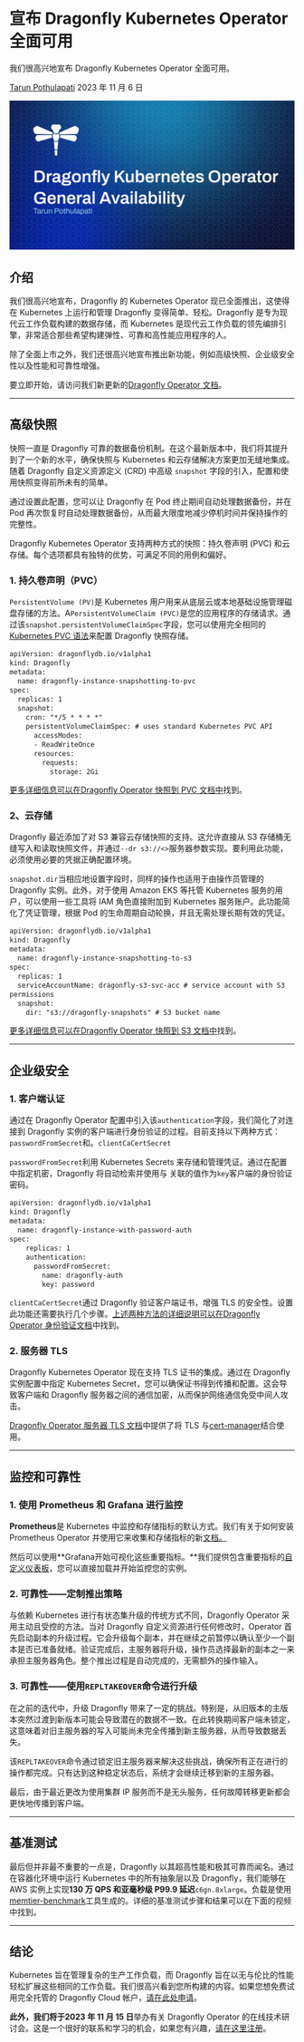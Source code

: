 # 宣布 Dragonfly Kubernetes Operator 全面可用
我们很高兴地宣布 Dragonfly Kubernetes Operator 全面可用。

[Tarun Pothulapati](https://www.dragonflydb.io/blog/authors/tarun-pothulapati)  2023 年 11 月 6 日

![image](../images/qTvbdy1dSYVqJL82gyAluN48op4s6TPRrWyEyzxiSY8.png)

## 介绍
我们很高兴地宣布，Dragonfly 的 Kubernetes Operator 现已全面推出，这使得在 Kubernetes 上运行和管理 Dragonfly 变得简单、轻松。Dragonfly 是专为现代云工作负载构建的数据存储，而 Kubernetes 是现代云工作负载的领先编排引擎，非常适合那些希望构建弹性、可靠和高性能应用程序的人。

除了全面上市之外，我们还很高兴地宣布推出新功能，例如高级快照、企业级安全性以及性能和可靠性增强。

要立即开始，请访问我们新更新的[Dragonfly Operator 文档](/docs/getting-start/README.md)。

---
## 高级快照
快照一直是 Dragonfly 可靠的数据备份机制。在这个最新版本中，我们将其提升到了一个新的水平，确保快照与 Kubernetes 和云存储解决方案更加无缝地集成。随着 Dragonfly 自定义资源定义 (CRD) 中高级 `snapshot` 字段的引入，配置和使用快照变得前所未有的简单。

通过设置此配置，您可以让 Dragonfly 在 Pod 终止期间自动处理数据备份，并在 Pod 再次恢复时自动处理数据备份，从而最大限度地减少停机时间并保持操作的完整性。

Dragonfly Kubernetes Operator 支持两种方式的快照：持久卷声明 (PVC) 和云存储。每个选项都具有独特的优势，可满足不同的用例和偏好。

### 1\. 持久卷声明（PVC）
`PersistentVolume (PV)`是 Kubernetes 用户用来从底层云或本地基础设施管理磁盘存储的方法。A`PersistentVolumeClaim (PVC)`是您的应用程序的存储请求。通过该`snapshot.persistentVolumeClaimSpec`字段，您可以使用完全相同的[Kubernetes PVC 语法](https://kubernetes.io/docs/concepts/storage/persistent-volumes/#persistentvolumeclaims)来配置 Dragonfly 快照存储。

```Plain Text
apiVersion: dragonflydb.io/v1alpha1
kind: Dragonfly
metadata:
  name: dragonfly-instance-snapshotting-to-pvc
spec:
  replicas: 1
  snapshot:
    cron: "*/5 * * * *"
    persistentVolumeClaimSpec: # uses standard Kubernetes PVC API
      accessModes:
      - ReadWriteOnce
      resources:
        requests:
          storage: 2Gi

```
[更多详细信息可以在Dragonfly Operator 快照到 PVC 文档中](/docs/managing-dragonfly/Dragonfly-Operator/Snapshots-through-PVC.md)找到。

### 2、云存储
Dragonfly 最近添加了对 S3 兼容云存储快照的支持。这允许直接从 S3 存储桶无缝写入和读取快照文件，并通过`--dr s3://<>`服务器参数实现。要利用此功能，必须使用必要的凭据正确配置环境。

`snapshot.dir`当相应地设置字段时，同样的操作也适用于由操作员管理的 Dragonfly 实例。此外，对于使用 Amazon EKS 等托管 Kubernetes 服务的用户，可以使用一些工具将 IAM 角色直接附加到 Kubernetes 服务账户。此功能简化了凭证管理，根据 Pod 的生命周期自动轮换，并且无需处理长期有效的凭证。

```Plain Text
apiVersion: dragonflydb.io/v1alpha1
kind: Dragonfly
metadata:
  name: dragonfly-instance-snapshotting-to-s3
spec:
  replicas: 1
  serviceAccountName: dragonfly-s3-svc-acc # service account with S3 permissions
  snapshot:
    dir: "s3://dragonfly-snapshots" # S3 bucket name

```
[更多详细信息可以在Dragonfly Operator 快照到 S3 文档中](/docs/managing-dragonfly/Dragonfly-Operator/Configure-Snapshots-to-S3-with-the-Dragonfly-Operator.md)找到。

---
## 企业级安全
### 1\. 客户端认证
通过在 Dragonfly Operator 配置中引入该`authentication`字段，我们简化了对连接到 Dragonfly 实例的客户端进行身份验证的过程。目前支持以下两种方式：`passwordFromSecret`和。`clientCaCertSecret`

`passwordFromSecret`利用 Kubernetes Secrets 来存储和管理凭证。通过在配置中指定机密，Dragonfly 将自动检索并使用与 关联的值作为`key`客户端的身份验证密码。

```Plain Text
apiVersion: dragonflydb.io/v1alpha1
kind: Dragonfly
metadata:
  name: dragonfly-instance-with-password-auth
spec:
    replicas: 1
    authentication:
      passwordFromSecret:
        name: dragonfly-auth
        key: password

```
`clientCaCertSecret`通过 Dragonfly 验证客户端证书，增强 TLS 的安全性。设置此功能还需要执行几个步骤。[上述两种方法的详细说明可以在Dragonfly Operator 身份验证文档](/docs/managing-dragonfly/Dragonfly-Operator/Dragonfly-Instance-Authentication.md)中找到。

### 2\. 服务器 TLS
Dragonfly Kubernetes Operator 现在支持 TLS 证书的集成。通过在 Dragonfly 实例配置中指定 Kubernetes Secret，您可以确保证书得到传播和配置。这会导致客户端和 Dragonfly 服务器之间的通信加密，从而保护网络通信免受中间人攻击。

[Dragonfly Operator 服务器 TLS 文档](/docs/managing-dragonfly/Dragonfly-Operator/Dragonfly-With-Server-TLS.md)中提供了将 TLS 与[cert-manager](https://cert-manager.io/docs/)结合使用。

---
## 监控和可靠性
### 1\. 使用 Prometheus 和 Grafana 进行监控
**Prometheus**是 Kubernetes 中监控和存储指标的默认方式。我们有关于如何安装 Prometheus Operator 并使用它来收集和存储指标的新[文档。](/docs/managing-dragonfly/Dragonfly-Operator/Integrate-Prometheus-with-the-Dragonfly-Operator.md)

然后可以使用**Grafana开始可视化这些重要指标。**我们提供包含重要指标的[自定义仪表板](/docs/managing-dragonfly/Dragonfly-Operator/Integrate-Grafana-with-Dragonfly-operator.md)，您可以直接加载并开始监控您的实例。

### 2\. 可靠性——定制推出策略
与依赖 Kubernetes 进行有状态集升级的传统方式不同，Dragonfly Operator 采用主动且受控的方法。当对 Dragonfly 自定义资源进行任何修改时，Operator 首先启动副本的升级过程。它会升级每个副本，并在继续之前暂停以确认至少一个副本是否已准备就绪。验证完成后，主服务器将升级，操作员选择最新的副本之一来承担主服务器角色。整个推出过程是自动完成的，无需额外的操作输入。

### 3\. 可靠性——使用`REPLTAKEOVER`命令进行升级
在之前的迭代中，升级 Dragonfly 带来了一定的挑战。特别是，从旧版本的主版本突然过渡到新版本可能会导致潜在的数据不一致。在此转换期间客户端未锁定，这意味着对旧主服务器的写入可能尚未完全传播到新主服务器，从而导致数据丢失。

该`REPLTAKEOVER`命令通过锁定旧主服务器来解决这些挑战，确保所有正在进行的操作都完成。只有达到这种稳定状态后，系统才会继续迁移到新的主服务器。

最后，由于最近更改为使用集群 IP 服务而不是无头服务，任何故障转移更新都会更快地传播到客户端。

---
## 基准测试
最后但并非最不重要的一点是，Dragonfly 以其超高性能和极其可靠而闻名。通过在容器化环境中运行 Kubernetes 中的所有抽象层以及 Dragonfly，我们能够在 AWS 实例上实现**130 万 QPS 和亚毫秒级 P99.9 延迟**`c6gn.8xlarge`。负载是使用[memtier-benchmark](https://github.com/RedisLabs/memtier_benchmark)工具生成的。详细的基准测试步骤和结果可以在下面的视频中找到。

---
## 结论
Kubernetes 旨在管理复杂的生产工作负载，而 Dragonfly 旨在以无与伦比的性能轻松扩展这些相同的工作负载。我们很高兴看到您所构建的内容。如果您想免费试用完全托管的 Dragonfly Cloud 帐户，[请在此处申请](https://www.dragonflydb.io/cloud)。

**此外，我们将于2023 年 11 月 15 日**举办有关 Dragonfly Operator 的在线技术研讨会。这是一个很好的联系和学习的机会，如果您有兴趣，[请在这里注册](https://www.dragonflydb.io/workshop-2023-11-15)。

